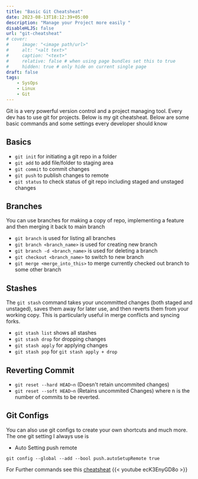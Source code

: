 ```yaml
---
title: "Basic Git Cheatsheat"
date: 2023-08-13T18:12:39+05:00
description: "Manage your Project more easily "
disableHLJS: false
url: "git-cheatsheat"
# cover:
#     image: "<image path/url>"
#     alt: "<alt text>"
#     caption: "<text>"
#     relative: false # when using page bundles set this to true
#     hidden: true # only hide on current single page
draft: false
tags:
    - SysOps
    - Linux
    - Git
---
```

Git is a very powerful version control and a project managing tool. Every dev has to use git for projects. Below is my git cheatsheat. Below are some basic commands and some settings every developer should know
## Basics
* `git init` for initiating a git repo in a folder
* `git add` to add file/folder to staging area
* `git commit` to commit changes
* `git push` to publish changes to remote
* `git status` to check status of git repo including staged and unstaged changes
## Branches
You can use branches for making a copy of repo, implementing a feature and then merging it back to main branch
* `git branch` is used for listing all branches
* `git branch <branch_name>` is used for creating new branch
* `git branch -d <branch_name>` is used for deleting a branch
* `git checkout <branch_name>` to switch to new branch
* `git merge <merge_into_this>` to merge currently checked out branch to some other branch
## Stashes
The `git stash` command takes your uncommitted changes (both staged and unstaged), saves them away for later use, and then reverts them from your working copy.
This is particularly useful in merge conflicts and syncing forks.
* `git stash list` shows all stashes
* `git stash drop` for dropping changes
* `git stash apply` for applying changes
* `git stash pop` for `git stash apply + drop`
## Reverting Commit
* `git reset --hard HEAD~n` (Doesn't retain uncommited changes)
* `git reset --soft HEAD~n` (Retains uncommited Changes)
where n is the number of commits to be reverted.
## Git Configs
You can also use git configs to create your own shortcuts and much more. The one git setting I always use is
* Auto Setting push remote
```
git config --global --add --bool push.autoSetupRemote true
```

For Further commands see this [cheatsheat](https://gist.github.com/Preethi-Dev/fa8ae46a75761356dc1fa711376c8345)
{{< youtube ecK3EnyGD8o >}}
